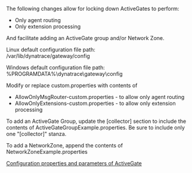 The following changes allow for locking down ActiveGates to perform:  

* Only agent routing  
* Only extension processing  

And facilitate adding an ActiveGate group and/or Network Zone.  

Linux default configuration file path:  
/var/lib/dynatrace/gateway/config  

Windows default configuration file path:  
%PROGRAMDATA%\dynatrace\gateway\config  

Modify or replace custom.properties with contents of  
* AllowOnlyMsgRouter-custom.properties - to allow only agent routing  
* AllowOnlyExtensions-custom.properties - to allow only extension processing  

To add an ActiveGate Group, update the [collector] section to include the contents of ActiveGateGroupExample.properties. 
Be sure to include only one "[collector]" stanza. 

To add a NetworkZone, append the contents of NetworkZoneExample.properties  

[Configuration properties and parameters of ActiveGate
](https://docs.dynatrace.com/docs/shortlink/sgw-configure)